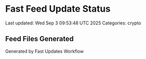# Fast Feed Update Status
Last updated: Wed Sep  3 09:53:48 UTC 2025
Categories: crypto

## Feed Files Generated

Generated by Fast Updates Workflow
